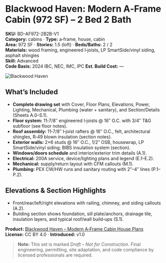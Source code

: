 # Blackwood Haven: Modern A‑Frame Cabin (972 SF) – 2 Bed 2 Bath
**SKU:** BD-AF972-2B2B-V1  
**Category:** cabins · **Type:** a‑frame, house, cabin  
**Area:** 972 SF · **Stories:** 1.5 (loft) · **Beds/Baths:** 2 / 2  
**Materials:** wood framing, engineered I‑joists, LP SmartSide/vinyl siding, asphalt shingles  
**Skill:** Advanced  
**Code Basis:** 2024 IBC, NEC, IMC, IPC
**Est. Build Cost:** —

![Blackwood Haven](https://i.etsystatic.com/59867749/r/il/c81cd0/7050262313/il_fullxfull.7050262313_1li4.jpg)

## What’s Included
- **Complete drawing set** with Cover, Floor Plans, Elevations, Power, Lighting, Mechanical, Plumbing (water + sanitary), and Section/Details (Sheets A.0–S.1). 
- **Floor system:** 11‑7/8″ engineered I‑joists @ 16″ O.C. with 3/4″ T&G subfloor (see floor notes).
- **Roof assembly:** 11‑7/8″ I‑joist rafters @ 16″ O.C., felt, architectural shingles, R‑49 blown insulation (section notes).
- **Exterior walls:** 2×6 studs @ 16″ O.C., 1/2″ OSB, housewrap, LP SmartSide/vinyl siding; BIBS insulation system (section).
- **Windows/doors schedule** and interior/exterior trim details (A.1).
- **Electrical:** 200A service, device/lighting plans and legend (E.1–E.2).
- **Mechanical:** supply/return layout with CFM callouts (M.1).
- **Plumbing:** PEX CW/HW runs and sanitary routing with 2″–4″ lines (P.1–P.2).

## Elevations & Section Highlights
- Front/rear/left/right elevations with railing, chimney, and siding callouts (A.2).
- Building section shows foundation, sill plate/anchors, drainage tile, insulation layers, and typical roof/wall build‑ups (S.1).

**Product:** [Blackwood Haven – Modern A‑Frame Cabin House Plans](https://bamboodesigns.com/products/blackwood-haven-modern-a-frame-cabin-house-plans)  
**License:** CC BY 4.0 · **Introduced:** v1.0  

> **Note:** This set is marked *Draft – Not for Construction*. Final engineering, permitting, site adaptation, and code compliance by licensed professionals are required.

